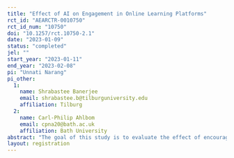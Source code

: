 ```yaml
---
title: "Effect of AI on Engagement in Online Learning Platforms"
rct_id: "AEARCTR-0010750"
rct_id_num: "10750"
doi: "10.1257/rct.10750-2.1"
date: "2023-01-09"
status: "completed"
jel: ""
start_year: "2023-01-11"
end_year: "2023-02-08"
pi: "Unnati Narang"
pi_other:
  1:
    name: Shrabastee Banerjee
    email: shrabastee.b@tilburguniversity.edu
    affiliation: Tilburg
  2:
    name: Carl-Philip Ahlbom
    email: cpna20@bath.ac.uk
    affiliation: Bath University
abstract: "The goal of this study is to evaluate the effect of encouraging use of artificial intelligence (AI) tools for learning and education in online learning platforms using an RCT that assigns participants in an online course into two conditions; the treatment encourages them to use AI tools (such as chatGPT) for posting in discussion prompts while the control does not. "
layout: registration
---
```


